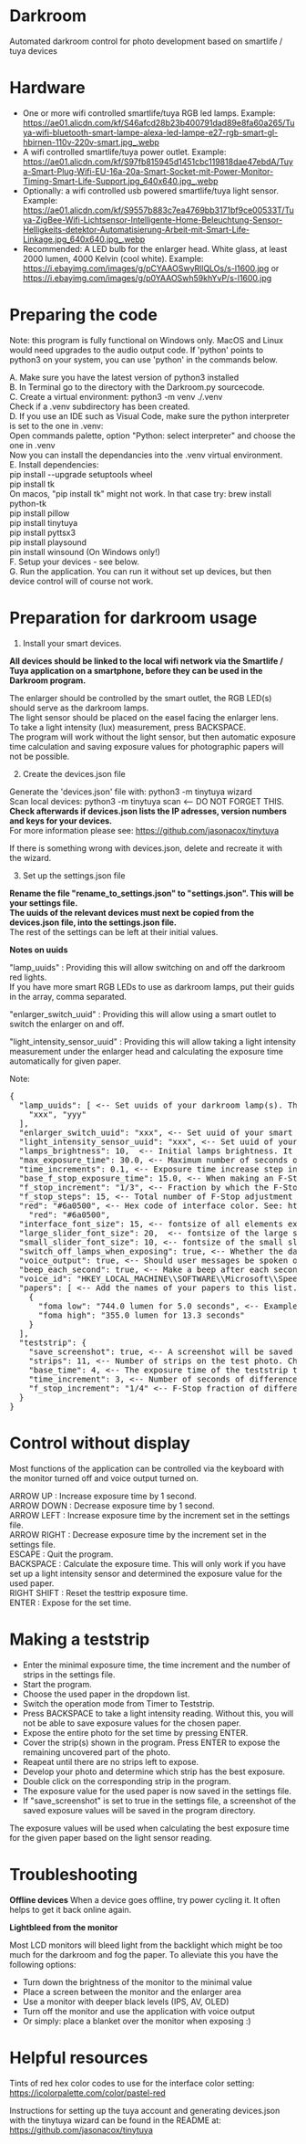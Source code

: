 # Darkroom
Automated darkroom control for photo development based on smartlife / tuya devices

# Hardware

- One or more wifi controlled smartlife/tuya RGB led lamps. Example: https://ae01.alicdn.com/kf/S46afcd28b23b400791dad89e8fa60a265/Tuya-wifi-bluetooth-smart-lampe-alexa-led-lampe-e27-rgb-smart-gl-hbirnen-110v-220v-smart.jpg_.webp
- A wifi controlled smartlife/tuya power outlet. Example: https://ae01.alicdn.com/kf/S97fb815945d1451cbc119818dae47ebdA/Tuya-Smart-Plug-Wifi-EU-16a-20a-Smart-Socket-mit-Power-Monitor-Timing-Smart-Life-Support.jpg_640x640.jpg_.webp
- Optionally: a wifi controlled usb powered smartlife/tuya light sensor. Example: https://ae01.alicdn.com/kf/S9557b883c7ea4769bb3171bf9ce00533T/Tuya-ZigBee-Wifi-Lichtsensor-Intelligente-Home-Beleuchtung-Sensor-Helligkeits-detektor-Automatisierung-Arbeit-mit-Smart-Life-Linkage.jpg_640x640.jpg_.webp
- Recommended: A LED bulb for the enlarger head. White glass, at least 2000 lumen, 4000 Kelvin (cool white). Example: https://i.ebayimg.com/images/g/pCYAAOSwyRllQLOs/s-l1600.jpg or https://i.ebayimg.com/images/g/p0YAAOSwh59khYvP/s-l1600.jpg

# Preparing the code

Note: this program is fully functional on Windows only. MacOS and Linux would need upgrades to the audio output code.
If 'python' points to python3 on your system, you can use 'python' in the commands below.

A. Make sure you have the latest version of python3 installed  
B. In Terminal go to the directory with the Darkroom.py sourcecode.  
C. Create a virtual environment: python3 -m venv ./.venv  
   Check if a .venv subdirectory has been created.  
D. If you use an IDE such as Visual Code, make sure the python interpreter is set to the one in .venv:  
   Open commands palette, option "Python: select interpreter" and choose the one in .venv  
   Now you can install the dependancies into the .venv virtual environment.  
E. Install dependencies:  
    pip install --upgrade setuptools wheel  
    pip install tk  
      On macos, "pip install tk" might not work. In that case try: brew install python-tk  
    pip install pillow  
    pip install tinytuya  
    pip install pyttsx3  
    pip install playsound  
    pin install winsound (On Windows only!)  
F. Setup your devices - see below.  
G. Run the application. You can run it without set up devices, but then device control will of course not work.  

# Preparation for darkroom usage

1. Install your smart devices.

**All devices should be linked to the local wifi network via the Smartlife / Tuya application on a smartphone, before they can be used in the Darkroom program.**

The enlarger should be controlled by the smart outlet, the RGB LED(s) should serve as the darkroom lamps.  
The light sensor should be placed on the easel facing the enlarger lens.  
To take a light intensity (lux) measurement, press BACKSPACE.  
The program will work without the light sensor, but then automatic exposure time calculation and saving exposure values for photographic papers will not be possible.  

2. Create the devices.json file

Generate the 'devices.json' file with: python3 -m tinytuya wizard  
Scan local devices: python3 -m tinytuya scan  <-- DO NOT FORGET THIS.  
**Check afterwards if devices.json lists the IP adresses, version numbers and keys for your devices.**  
For more information please see: https://github.com/jasonacox/tinytuya  

If there is something wrong with devices.json, delete and recreate it with the wizard.  

3. Set up the settings.json file  

**Rename the file "rename_to_settings.json" to "settings.json". This will be your settings file.**  
**The uuids of the relevant devices must next be copied from the devices.json file, into the settings.json file.**  
The rest of the settings can be left at their initial values.

**Notes on uuids**  

"lamp_uuids" : Providing this will allow switching on and off the darkroom red lights.   
If you have more smart RGB LEDs to use as darkroom lamps, put their guids in the array, comma separated.  

"enlarger_switch_uuid" : Providing this will allow using a smart outlet to switch the enlarger on and off.

 "light_intensity_sensor_uuid" : Providing this will allow taking a light intensity measurement under the enlarger head and calculating the exposure time automatically for given paper.

Note:  


<pre>
{  
  "lamp_uuids": [ <-- Set uuids of your darkroom lamp(s). These need to be RGB wifi controlled led lamps.  
    "xxx", "yyy"
  ],  
  "enlarger_switch_uuid": "xxx", <-- Set uuid of your smart power outlet that will control your enlarger.  
  "light_intensity_sensor_uuid": "xxx", <-- Set uuid of your light intensity sensor. Without it, automatic exposure time calculation will not work.  
  "lamps_brightness": 10,  <-- Initial lamps brightness. It will get updated automatically if you change it in the application.
  "max_exposure_time": 30.0, <-- Maximum number of seconds of the exposure time scale.  
  "time_increments": 0.1, <-- Exposure time increase step in seconds, when moving the exposure slider.  
  "base_f_stop_exposure_time": 15.0, <-- When making an F-Stops based teststrip, this will be the exposure time of the strip in the middle.
  "f_stop_increment": "1/3", <-- Fraction by which the F-Stops will be adjusted when you move the F-Stop adjustment slider.
  "f_stop_steps": 15, <-- Total number of F-Stop adjustment steps on both sides of the F-Stop adjustment slider.
  "red": "#6a0500", <-- Hex code of interface color. See: https://icolorpalette.com/color/pastel-red  
    "red": "#6a0500",
  "interface_font_size": 15, <-- fontsize of all elements except sliders
  "large_slider_font_size": 20,  <-- fontsize of the large sliders
  "small_slider_font_size": 10, <-- fontsize of the small sliders
  "switch_off_lamps_when_exposing": true, <-- Whether the darkroom lamps should go off when the enlarger is switched on.  
  "voice_output": true, <-- Should user messages be spoken out loud. This enables using the application with the monitor turned off.  
  "beep_each_second": true, <-- Make a beep after each second during exposure.
  "voice_id": "HKEY_LOCAL_MACHINE\\SOFTWARE\\Microsoft\\Speech\\Voices\\Tokens\\TTS_MS_EN-GB_HAZEL_11.0", <-- Registry key of the voice to use.  
  "papers": [ <-- Add the names of your papers to this list. For exposure values, use an empty string. Example: "new_paper" : "",
    {  
      "foma low": "744.0 lumen for 5.0 seconds", <-- Example exposure values. These are set when you make a teststrip for chosen paper and double click on the best teststrip.
      "foma high": "355.0 lumen for 13.3 seconds"
    }  
  ],  
  "teststrip": { 
    "save_screenshot": true, <-- A screenshot will be saved showing which teststrip you have double clicked and which exposure values have been set for your paper.
    "strips": 11, <-- Number of strips on the test photo. Choose an odd number.
    "base_time": 4, <-- The exposure time of the teststrip that will be in the middle. 
    "time_increment": 3, <-- Number of seconds of difference between two consecutive teststrips. Applies to (T) Teststrip mode.
    "f_stop_increment": "1/4" <-- F-Stop fraction of difference between two consecutive teststrips. Applies to (F) Teststrip mode.
  }  
}  
</pre>

# Control without display

Most functions of the application can be controlled via the keyboard with the monitor turned off and voice output turned on.

ARROW UP : Increase exposure time by 1 second.  
ARROW DOWN : Decrease exposure time by 1 second.  
ARROW LEFT : Increase exposure time by the increment set in the settings file.  
ARROW RIGHT : Decrease exposure time by the increment set in the settings file.  
ESCAPE : Quit the program.  
BACKSPACE : Calculate the exposure time. This will only work if you have set up a light intensity sensor and determined the exposure value for the used paper.  
RIGHT SHIFT : Reset the testtrip exposure time.  
ENTER : Expose for the set time.  

# Making a teststrip

- Enter the minimal exposure time, the time increment and the number of strips in the settings file.
- Start the program.
- Choose the used paper in the dropdown list.
- Switch the operation mode from Timer to Teststrip.
- Press BACKSPACE to take a light intensity reading. Without this, you will not be able to save exposure values for the chosen paper.
- Expose the entire photo for the set time by pressing ENTER.
- Cover the strip(s) shown in the program. Press ENTER to expose the remaining uncovered part of the photo.
- Reapeat until there are no strips left to expose.
- Develop your photo and determine which strip has the best exposure.
- Double click on the corresponding strip in the program.
- The exposure value for the used paper is now saved in the settings file. 
- If "save_screenshot" is set to true in the settings file, a screenshot of the saved exposure values will be saved in the program directory.

The exposure values will be used when calculating the best exposure time for the given paper based on the light sensor reading.

# Troubleshooting

**Offline devices**
When a device goes offline, try power cycling it. It often helps to get it back online again.

**Lightbleed from the monitor**

Most LCD monitors will bleed light from the backlight which might be too much for the darkroom and fog the paper.
To alleviate this you have the following options:

- Turn down the brightness of the monitor to the minimal value
- Place a screen between the monitor and the enlarger area
- Use a monitor with deeper black levels (IPS, AV, OLED)
- Turn off the monitor and use the application with voice output
- Or simply: place a blanket over the monitor when exposing :)

# Helpful resources
Tints of red hex color codes to use for the interface color setting: 
https://icolorpalette.com/color/pastel-red

Instructions for setting up the tuya account and generating devices.json with the tinytuya wizard can be found in the README at: 
https://github.com/jasonacox/tinytuya